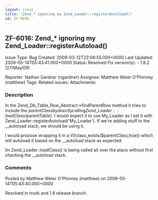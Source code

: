 ```yaml
---
layout: issue
title: "Zend_* ignoring my Zend_Loader::registerAutoload()"
id: ZF-6016
---
```


ZF-6016: Zend\_\* ignoring my Zend\_Loader::registerAutoload()
--------------------------------------------------------------

 Issue Type: Bug Created: 2009-03-12T22:06:55.000+0000 Last Updated: 2009-05-14T05:43:41.000+0000 Status: Resolved Fix version(s): - 1.8.2 (27/May/09)
 
 Reporter:  Nathan Gardner (ngardner)  Assignee:  Matthew Weier O'Phinney (matthew)  Tags: 
 Related issues: 
 Attachments: 
### Description

In the Zend\_Db\_Table\_Row\_Abstract->findParentRow method it tries to include the $parentClass by directly calling Zend\_Loader::loadClass($parentTable). I would expect it to use My\_Loader as I set it with Zend\_Loader::registerAutoload('My\_Loader'). If we're adding stuff to the \_\_autoload stack, we should be using it.

I would propose wrapping it in a if(!class\_exists($parentClass,true)) which will autoload it based on the \_\_autoload stack as expected.

Im Zend\_Loader::loadClass() is being called all over the place without first checking the \_\_autoload stack.

 

 

### Comments

Posted by Matthew Weier O'Phinney (matthew) on 2009-05-14T05:43:40.000+0000

Resolved in trunk and 1.8 release branch.

 

 